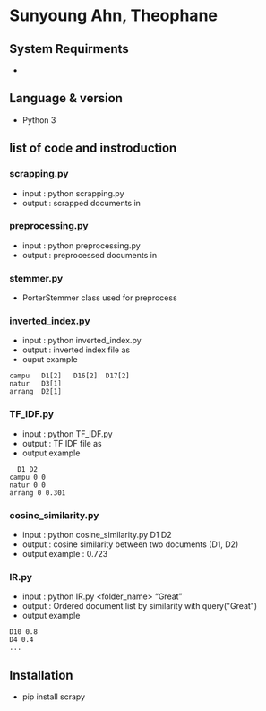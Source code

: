 # Sunyoung Ahn, Theophane

## System Requirments
* 

## Language & version
* Python 3

## list of code and instroduction
### scrapping.py
* input :  python scrapping.py <outfolder>
* output : scrapped documents in <outfolder>

### preprocessing.py
* input : python preprocessing.py <infolder> <outfolder> <stopwords file name>
* output : preprocessed documents in <outfolder> 

### stemmer.py
* PorterStemmer class used for preprocess

### inverted_index.py
* input : python inverted_index.py <infolder> <outfile>
* output : inverted index file as <outfile>
* ouput example
```
campu	D1[2]	D16[2]	D17[2]	
natur	D3[1]
arrang	D2[1]
```

### TF_IDF.py
* input : python TF_IDF.py <infile> <outfile>
* output : TF IDF file as <outfile>
* output example
```
  D1 D2
campu 0 0
natur 0 0
arrang 0 0.301
```

### cosine_similarity.py
* input :  python cosine_similarity.py <infile> D1 D2
* output : cosine similarity between two documents (D1, D2)
* output example : 0.723

### IR.py
* input :  python IR.py <folder_name> “Great” <stopwords file>
* output : Ordered document list by similarity with query("Great")
* output example
```
D10 0.8 
D4 0.4
...
```

## Installation
* pip install scrapy

